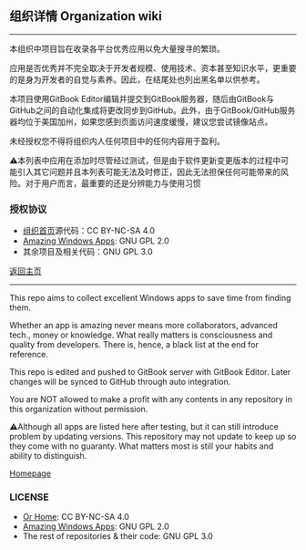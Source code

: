## 组织详情   Organization wiki

---

本组织中项目旨在收录各平台优秀应用以免大量搜寻的繁琐。

应用是否优秀并不完全取决于开发者规模、使用技术、资本甚至知识水平，更重要的是身为开发者的自觉与素养。因此，在结尾处也列出黑名单以供参考。

本项目使用GitBook Editor编辑并提交到GitBook服务器，随后由GitBook与GitHub之间的自动化集成将更改同步到GitHub。此外，由于GitBook/GitHub服务器均位于美国加州，如果您感到页面访问速度缓慢，建议您尝试镜像站点。

未经授权您不得将组织内人任何项目中的任何内容用于盈利。

⚠️本列表中应用在添加时尽管经过测试，但是由于软件更新变更版本的过程中可能引入其它问题并且本列表可能无法及时修正，因此无法担保任何可能带来的风险。对于用户而言，最重要的还是分辨能力与使用习惯

### 授权协议

* [组织首页](http://amazingapps.org/)源代码：CC BY-NC-SA 4.0
* [Amazing Windows Apps](https://github.com/AmazingApps/Amazing-Windows-Apps): GNU GPL 2.0
* 其余项目及相关代码：GNU GPL 3.0

[返回主页](http://amazingapps.org/)

---

This repo aims to collect excellent Windows apps to save time from finding them.

Whether an app is amazing never means more collaborators, advanced tech., money or knowledge. What really matters is consciousness and quality from developers. There is, hence, a black list at the end for reference.

This repo is edited and pushed to GitBook server with GitBook Editor. Later changes will be synced to GitHub through auto integration.

You are NOT allowed to make a profit with any contents in any repository in this organization without permission.

⚠️Although all apps are listed here after testing, but it can still introduce problem by updating versions. This repository may not update to keep up so they come with no guaranty. What matters most is still your habits and ability to distinguish.

[Homepage](http://amazingapps.org/)

### LICENSE

* [Or Home](http://amazingapps.org/): CC BY-NC-SA 4.0
* [Amazing Windows Apps](https://github.com/AmazingApps/Amazing-Windows-Apps): GNU GPL 2.0
* The rest of repositories & their code: GNU GPL 3.0
